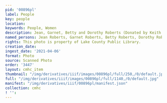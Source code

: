 ```yaml
---
pid: '00896pl'
label: People
key: people
location: 
keywords: People, Women
description: Jean, Garnet, Betty and Dorothy Roberts (Donated by Keith Roberts)
named_persons: Jean Roberts, Garnet Roberts, Betty Roberts, Dorothy Roberts
rights: This photo is property of Lake County Public Library.
creation_date: 
ingest_date: '2021-04-06'
format: Photo
source: Scanned Photo
order: '3447'
layout: cmhc_item
thumbnail: "/img/derivatives/iiif/images/00896pl/full/250,/0/default.jpg"
full: "/img/derivatives/iiif/images/00896pl/full/1140,/0/default.jpg"
manifest: "/img/derivatives/iiif/00896pl/manifest.json"
collection: cmhc
! '': 
---
```


